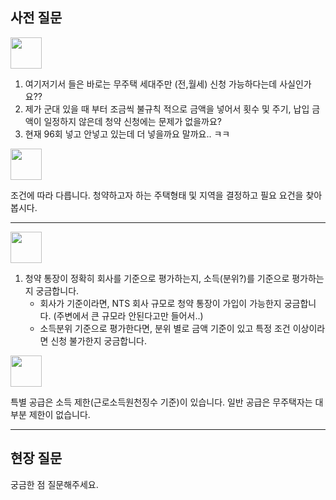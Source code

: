 ## 사전 질문

<img src="https://twemoji.maxcdn.com/2/72x72/1f64b-1f3fb-200d-2640-fe0f.png" width="50">

1. 여기저기서 들은 바로는 무주택 세대주만 (전,월세) 신청 가능하다는데 사실인가요?? 
2. 제가 군대 있을 때 부터 조금씩 불규칙 적으로 금액을 넣어서 횟수 및 주기, 납입 금액이 일정하지 않은데 청약 신청에는 문제가 없을까요?
3. 현재 96회 넣고 안넣고 있는데 더 넣을까요 말까요.. ㅋㅋ

<img src="https://twemoji.maxcdn.com/2/72x72/1f469-1f3fb-200d-1f4bc.png" width="50">

조건에 따라 다릅니다. 청약하고자 하는 주택형태 및 지역을 결정하고 필요 요건을 찾아봅시다.

---

<img src="https://twemoji.maxcdn.com/2/72x72/1f64b-1f3fb-200d-2640-fe0f.png" width="50">

1. 청약 통장이 정확히 회사를 기준으로 평가하는지, 소득(분위?)를 기준으로 평가하는지 궁금합니다.
	* 회사가 기준이라면, NTS 회사 규모로 청약 통장이 가입이 가능한지 궁금합니다. (주변에서 큰 규모라 안된다고만 들어서..)
	* 소득분위 기준으로 평가한다면, 분위 별로 금액 기준이 있고 특정 조건 이상이라면 신청 불가한지 궁금합니다.

<img src="https://twemoji.maxcdn.com/2/72x72/1f469-1f3fb-200d-1f4bc.png" width="50">

특별 공급은 소득 제한(근로소득원천징수 기준)이 있습니다. 일반 공급은 무주택자는 대부분 제한이 없습니다.

---

## 현장 질문
궁금한 점 질문해주세요.